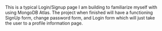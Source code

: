 This is a typical Login/Signup page I am building to familiarize myself with using MongoDB Atlas. The project when finished will have a functioning SignUp form, change password form, and Login form which will just take the user to a profile information page.
